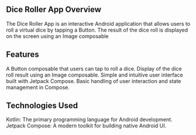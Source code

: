 Dice Roller App
Overview
--------
The Dice Roller App is an interactive Android application that allows users to roll a virtual dice by tapping a Button. The result of the dice roll is displayed on the screen using an Image composable

Features
--------
A Button composable that users can tap to roll a dice.
Display of the dice roll result using an Image composable.
Simple and intuitive user interface built with Jetpack Compose.
Basic handling of user interaction and state management in Compose.

Technologies Used
-----------------
Kotlin: The primary programming language for Android development.
Jetpack Compose: A modern toolkit for building native Android UI.
